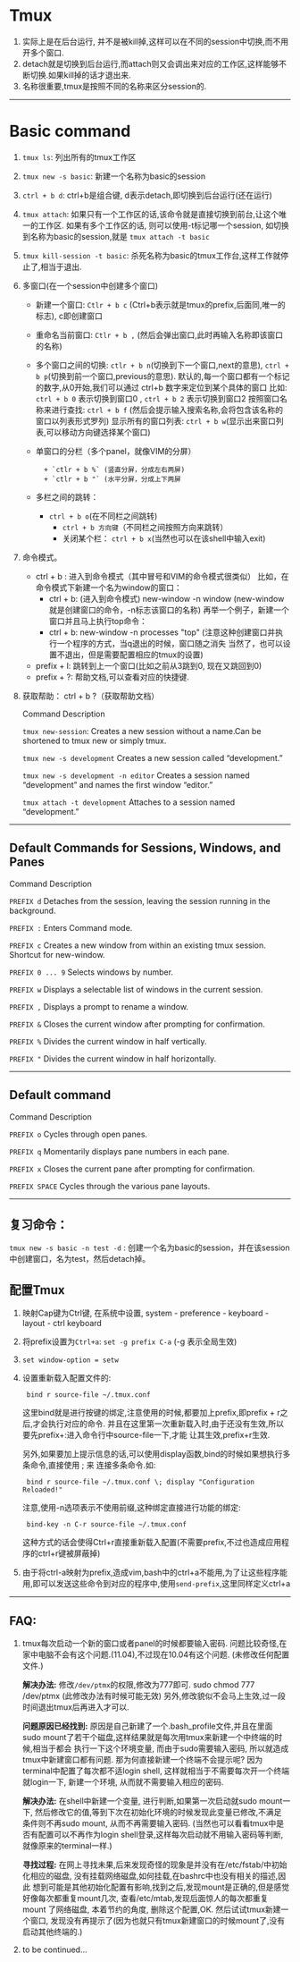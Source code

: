 Tmux
====

1. 实际上是在后台运行, 并不是被kill掉,这样可以在不同的session中切换,而不用开多个窗口.
2. detach就是切换到后台运行,而attach则又会调出来对应的工作区,这样能够不断切换.如果kill掉的话才退出来.
3. 名称很重要,tmux是按照不同的名称来区分session的.

----------------------------

Basic command
===

1. `tmux ls`: 列出所有的tmux工作区
2. `tmux new -s basic`: 新建一个名称为basic的session
3. `ctrl + b d`: ctrl+b是组合键, d表示detach,即切换到后台运行(还在运行)
3. `tmux attach`: 如果只有一个工作区的话,该命令就是直接切换到前台,让这个唯一的工作区.
   如果有多个工作区的话, 则可以使用-t标记哪一个session, 如切换到名称为basic的session,就是
   `tmux attach -t basic`
4. `tmux kill-session -t basic`: 杀死名称为basic的tmux工作台,这样工作就停止了,相当于退出.

5. 多窗口(在一个session中创建多个窗口)

	* 新建一个窗口: `Ctlr + b c` (Ctrl+b表示就是tmux的prefix,后面同,唯一的标志), c即创建窗口
	* 重命名当前窗口: `Ctlr + b ,` (然后会弹出窗口,此时再输入名称即该窗口的名称)
	* 多个窗口之间的切换: `ctlr + b n`(切换到下一个窗口,next的意思), `ctrl + b p`(切换到前一个窗口,previous的意思).
		默认的,每一个窗口都有一个标记的数字,从0开始,我们可以通过 ctrl+b 数字来定位到某个具体的窗口
		比如: `ctrl + b 0` 表示切换到窗口0 , `ctrl + b 2` 表示切换到窗口2
		按照窗口名称来进行查找: `ctrl + b f` (然后会提示输入搜索名称,会将包含该名称的窗口以列表形式罗列)
		显示所有的窗口列表: `ctrl + b w`(显示出来窗口列表,可以移动方向键选择某个窗口)
	* 单窗口的分栏（多个panel，就像VIM的分屏）

      		+ `ctlr + b %` (竖直分屏，分成左右两屏)
      		+ `ctlr + b "` (水平分屏，分成上下两屏
	
	* 多栏之间的跳转：
   	 	+  `ctrl + b o`(在不同栏之间跳转)
    	 	+  `ctrl + b 方向键`（不同栏之间按照方向来跳转）
      		+  关闭某个栏： `ctrl + b x`(当然也可以在该shell中输入exit)

6. 命令模式。

	* ctrl + b : 进入到命令模式（其中冒号和VIM的命令模式很类似）
		比如，在命令模式下新建一个名为window的窗口：
    	* ctrl + b: (进入到命令模式)
    		new-window -n window (new-window就是创建窗口的命令，-n标志该窗口的名称)
		再举一个例子，新建一个窗口并且马上执行top命令：
    	* ctrl + b:
    		new-window -n processes "top" (注意这种创建窗口并执行一个程序的方式，当q退出的时候，窗口随之消失
    		当然了，也可以设置不退出，但是需要配置相应的tmux的设置)
	* prefix + l: 跳转到上一个窗口(比如之前从3跳到0, 现在又跳回到0)
	* prefix + ?: 帮助文档,可以查看对应的快捷键.



7. 获取帮助： ctrl + b ?（获取帮助文档）

	Command                                     Description

	`tmux new-session`:                         Creates a new session without a name.Can be shortened to tmux new or simply tmux.

	`tmux new -s development`                   Creates a new session called “development.”

	`tmux new -s development -n editor`         Creates a session named “development” and names the first window “editor.”

	`tmux attach -t development`                Attaches to a session named “development.”

----------------------------------------------------------------------------------------------------------------

## Default Commands for Sessions, Windows, and Panes

Command                                      Description

`PREFIX d`                                    Detaches from the session, leaving the session running in the background.

`PREFIX :`                                    Enters Command mode.

`PREFIX c`                                    Creates a new window from within an existing tmux session.  Shortcut for new-window.

`PREFIX 0 ... 9`                              Selects windows by number.

`PREFIX w`                                    Displays a selectable list of windows in the current session.

`PREFIX ,`                                    Displays a prompt to rename a window.

`PREFIX &`                                    Closes the current window after prompting for confirmation.

`PREFIX %`                                    Divides the current window in half vertically.

`PREFIX "`                                    Divides the current window in half horizontally.

-----------------------------------------------------------------------------------------------------------------

## Default command

Command                                      Description

`PREFIX o`                                     Cycles through open panes.

`PREFIX q`                                     Momentarily displays pane numbers in each pane.

`PREFIX x`                                     Closes the current pane after prompting for confirmation.

`PREFIX SPACE`                                 Cycles through the various pane layouts.

-----------------------------------------------------------------------------------------------------------------

## 复习命令：

`tmux new -s basic -n test -d` : 创建一个名为basic的session，并在该session中创建窗口，名为test，然后detach掉。


##  配置Tmux

1. 映射Cap键为Ctrl键, 在系统中设置, system - preference - keyboard - layout - ctrl keyboard

2. 将prefix设置为`Ctrl+a`: `set -g prefix C-a` (-g 表示全局生效)

3. `set window-option = setw`

4. 设置重新载入配置文件的:

   		bind r source-file ~/.tmux.conf

   这里bind就是进行按键的绑定,注意使用的时候,都要加上prefix,即prefix + r之后,才会执行对应的命令.
   并且在这里第一次重新载入时,由于还没有生效,所以要先prefix+:进入命令行中source-file一下,才能
   让其生效,prefix+r生效.

   另外,如果要加上提示信息的话,可以使用display函数,bind的时候如果想执行多条命令,直接使用 \; 来
   连接多条命令.如:

   		bind r source-file ~/.tmux.conf \; display "Configuration Reloaded!"

   注意,使用-n选项表示不使用前缀,这种绑定直接进行功能的绑定:

   		bind-key -n C-r source-file ~/.tmux.conf

   这种方式的话会使得Ctrl+r直接重新载入配置(不需要prefix,不过也造成应用程序的ctrl+r键被屏蔽掉)

5. 由于将ctrl-a映射为prefix,造成vim,bash中的ctrl+a不能用,为了让这些程序能用,即可以发送这些命令到对应的程序中,使用`send-prefix`,这里同样定义ctrl+a



-------------------------------------

## FAQ:

1. tmux每次启动一个新的窗口或者panel的时候都要输入密码.  问题比较奇怪,在家中电脑不会有这个问题.(11.04),不过现在10.04有这个问题. (未修改任何配置文件.)

	**解决办法:**
	修改`/dev/ptmx`的权限,修改为777即可. sudo chmod 777 /dev/ptmx (此修改办法有时候可能无效)
	另外,修改貌似不会马上生效,过一段时间退出tmux后再进入才可以.

	**问题原因已经找到:**
	原因是自己新建了一个.bash_profile文件,并且在里面sudo mount了若干个磁盘,这样结果就是每次用tmux来新建一个中终端的时候,相当于都会
	执行一下这个环境变量, 而由于sudo需要输入密码, 所以就造成tmux中新建窗口都有问题.
	那为何直接新建一个终端不会提示呢?
	因为terminal中配置了每次都不适login shell, 这样就相当于不需要每次开一个终端就login一下, 新建一个环境, 从而就不需要输入相应的密码.

	**解决办法:**
	在shell中新建一个变量, 进行判断,如果第一次启动就sudo mount一下, 然后修改它的值,等到下次在初始化环境的时候发现此变量已修改,不满足
	条件则不再sudo mount, 从而不再需要输入密码.
	(当然也可以看看tmux中是否有配置可以不再作为login shell登录,这样每次启动就不用输入密码等判断, 就像原来的terminal一样.)
	
	**寻找过程:**
	在网上寻找未果,后来发现奇怪的现象是并没有在/etc/fstab/中初始化相应的磁盘, 没有挂载网络磁盘,如何挂载,在bashrc中也没有相关的描述,因此
	想到可能是其他初始化配置有影响,找到之后,发现mount是正确的,但是感觉好像每次都重复mount几次, 查看/etc/mtab,发现后面惊人的每次都重复mount
	了网络磁盘, 本着节约的角度, 删除这个配置,OK.
	然后试试tmux新建一个窗口, 发现没有再提示了(因为也就只有tmux新建窗口的时候mount了,没有启动其他终端的.)

2. to be continued...

